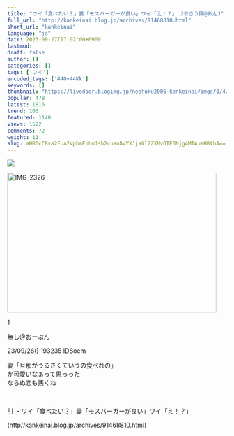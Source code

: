 ```yaml
---
title: "ワイ「食べたい？」妻「モスバーガーが良い」ワイ「え！？」 Jやきう関@おんJ"
full_url: "http://kankeinai.blog.jp/archives/91468810.html"
short_url: "kankeinai"
language: "ja"
date: 2023-09-27T17:02:00+0900
lastmod: 
draft: false
author: []
categories: []
tags: ['ワイ']
encoded_tags: ['44Ov44Kk']
keywords: []
thumbnail: "https://livedoor.blogimg.jp/neofuku2006-kankeinai/imgs/0/4/04010d43-s.jpg"
popular: 478
latest: 1816
trend: 103
featured: 1140
views: 1522
comments: 72
weight: 11
slug: aHR0cC8va2Fua2VpbmFpLmJsb2cuanAvYXJjaGl2ZXMvOTE0Njg4MTAuaHRtbA==
---
```


![](https://livedoor.blogimg.jp/neofuku2006-kankeinai/imgs/0/4/04010d43-s.jpg)

<div><a href='https//livedoor.blogimg.jp/neofuku2006-kankeinai/imgs/0/4/04010d43.jpg' target='_blank'><img src='https//livedoor.blogimg.jp/neofuku2006-kankeinai/imgs/0/4/04010d43-s.jpg' width='480' height='320' alt='IMG_2326' id='108220582' class='pict'></a><br><p class='t_h'>1 <p>無し＠おーぷん</p> <p> 23/09/26() 193235 IDSoem</p></p> <p class='t_b'> 妻「旦那がうるさくていうの食べれの」<br>か可愛いなぁって思っった<br>ならぬ恋も悪くね </p><br> <p>引 <a href='http//2chspa.com/thread/livejupiter/1695724355' target='_blank'>・</a><a href='https//hayabusa.open2ch.net/test/read.cgi/livejupiter/1695724355/' target='_blank'>ワイ「食べたい？」妻「モスバーガーが良い」ワイ「え！？」</a></p></div>

(http//kankeinai.blog.jp/archives/91468810.html)
